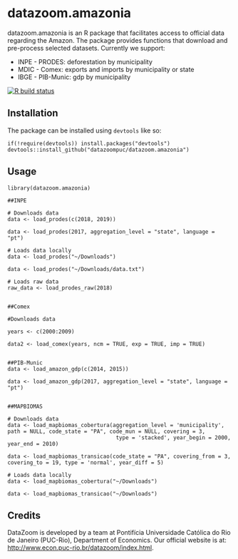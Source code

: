 # datazoom.amazonia

datazoom.amazonia is an R package that facilitates access to official data regarding the Amazon. The package provides functions that download and pre-process selected datasets. Currently we support:
* INPE - PRODES: deforestation by municipality
* MDIC - Comex: exports and imports by municipality or state
* IBGE - PIB-Munic: gdp by municipality

<!-- badges: start -->
[![R build status](https://github.com/datazoompuc/datazoom.amazonia/workflows/R-CMD-check/badge.svg)](https://github.com/datazoompuc/datazoom.amazonia/actions)
<!-- badges: end -->

## Installation
The package can be installed using `devtools` like so:

```
if(!require(devtools)) install.packages("devtools")
devtools::install_github("datazoompuc/datazoom.amazonia")
```

## Usage

```
library(datazoom.amazonia)

##INPE

# Downloads data
data <- load_prodes(c(2018, 2019))

data <- load_prodes(2017, aggregation_level = "state", language = "pt")

# Loads data locally
data <- load_prodes("~/Downloads")

data <- load_prodes("~/Downloads/data.txt")

# Loads raw data
raw_data <- load_prodes_raw(2018)


##Comex

#Downloads data

years <- c(2000:2009)

data2 <- load_comex(years, ncm = TRUE, exp = TRUE, imp = TRUE)


##PIB-Munic
data <- load_amazon_gdp(c(2014, 2015))

data <- load_amazon_gdp(2017, aggregation_level = "state", language = "pt")


##MAPBIOMAS

# Downloads data
data <- load_mapbiomas_cobertura(aggregation_level = 'municipality', path = NULL, code_state = "PA", code_mun = NULL, covering = 3,
                                  type = 'stacked', year_begin = 2000, year_end = 2010)

data <- load_mapbiomas_transicao(code_state = "PA", covering_from = 3, covering_to = 19, type = 'normal', year_diff = 5)

# Loads data locally
data <- load_mapbiomas_cobertura("~/Downloads")

data <- load_mapbiomas_transicao("~/Downloads")

```

## Credits
DataZoom is developed by a team at Pontifícia Universidade Católica do Rio de Janeiro (PUC-Rio), Department of Economics. Our official website is at: http://www.econ.puc-rio.br/datazoom/index.html.
